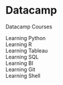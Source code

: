 # Datacamp
Datacamp Courses


Learning Python\
Learning R\
Learning Tableau\
Learning SQL\
Learning BI\
Learning Git\
Learning Shell
